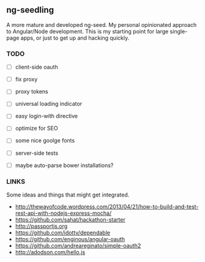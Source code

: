 ## ng-seedling
A more mature and developed ng-seed. My personal opinionated approach to Angular/Node development.
This is my starting point for large single-page apps, or just to get up and hacking quickly.


### TODO

- [ ] client-side oauth
- [ ] fix proxy
- [ ] proxy tokens
- [ ] universal loading indicator
- [ ] easy login-with directive
- [ ] optimize for SEO
- [ ] some nice goolge fonts
- [ ] server-side tests
- [ ] maybe auto-parse bower installations?


### LINKS
Some ideas and things that might get integrated.

- http://thewayofcode.wordpress.com/2013/04/21/how-to-build-and-test-rest-api-with-nodejs-express-mocha/
- https://github.com/sahat/hackathon-starter
- http://passportjs.org
- https://github.com/idottv/dependable
- https://github.com/enginous/angular-oauth
- https://github.com/andreareginato/simple-oauth2
- http://adodson.com/hello.js

